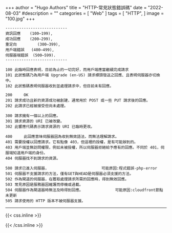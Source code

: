 +++
author = "Hugo Authors"
title = "HTTP-常見狀態錯誤碼"
date = "2022-08-03"
#description = ""
categories = [
    "Web"
]
tags = [
    "HTTP",
]
image = "100.jpg"
+++



    ---------------------------
    資訊回應 	(100–199),
    成功回應 	(200–299),
    重定向 		(300–399),
    用戶端錯誤 	(400–499),
    伺服器端錯誤 	(500–599).
    ---------------------------
    
    100	此臨時回應表明，目前為止的一切完好，而用戶端應當繼續完成請求
    101	此狀態碼乃為用戶端 Upgrade (en-US) 請求標頭發送之回應、且表明伺服器亦切換中。
    102	此狀態碼表明伺服器收到並處理請求中，但目前未有回應。
    
    200 	OK
    201	請求成功且新的資源成功被創建，通常用於 POST 或一些 PUT 請求後的回應。
    202	此請求已經被接受但尚未處理。
    
    300	請求擁有一個以上的回應。
    301	請求資源的 URI 已被改變。
    302	此響應代碼表示請求資源的 URI 已臨時更改。
    
    400 	此回應意味伺服器因為收到無效語法，而無法理解請求。
    401	需要授權以回應請求。它有點像 403，但這裡的授權，是有可能辦到的。
    403	用戶端並無訪問權限，例如未被授權，所以伺服器拒絕給予應有的回應。不同於 401，伺服端知道用戶端的身份。
    404	伺服器找不到請求的資源。
    
    500	請求已進入伺服器，						可能原因:程式錯誤-php-error
    501	伺服器不支援請求的方法，僅有GET與HEAD是伺服器必須支援的方法。
    502	作為閘道的伺服器，在獲取處理請求所需的回應時，得到無效回應。
    503	常見原因是服務器因維護而停機或過載。
    504	伺服器作為閘道器時無法及時得到回應。				可能原因:cloudfront節點未更新
    505	請求使用的 HTTP 版本不被伺服器支援。



***

{{< css.inline >}}
<style>
.emojify {
	font-family: Apple Color Emoji, Segoe UI Emoji, NotoColorEmoji, Segoe UI Symbol, Android Emoji, EmojiSymbols;
	font-size: 2rem;
	vertical-align: middle;
}
@media screen and (max-width:650px) {
  .nowrap {
    display: block;
    margin: 25px 0;
  }
}
</style>
{{< /css.inline >}}
